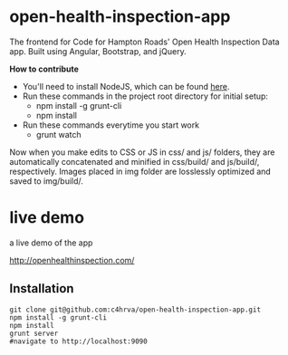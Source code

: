 open-health-inspection-app
==========================

The frontend for Code for Hampton Roads' Open Health Inspection Data app.  Built using Angular, Bootstrap, and jQuery.

__How to contribute__
* You'll need to install NodeJS, which can be found [here](nodejs.org).  
* Run these commands in the project root directory for initial setup:
  * npm install -g grunt-cli
  * npm install
* Run these commands everytime you start work
  * grunt watch

Now when you make edits to CSS or JS in css/ and js/ folders, they are automatically concatenated and minified in css/build/ and js/build/, respectively.  Images placed in img folder are losslessly optimized and saved to img/build/.

live demo
=====
a live demo of the app

http://openhealthinspection.com/

Installation
---

```
git clone git@github.com:c4hrva/open-health-inspection-app.git
npm install -g grunt-cli
npm install
grunt server
#navigate to http://localhost:9090
```
